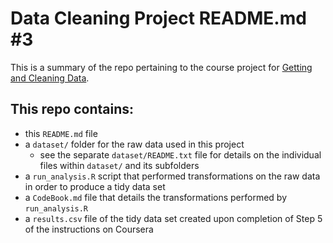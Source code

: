 # Data Cleaning Project README.md #3

This is a summary of the repo pertaining to the course project for [Getting and Cleaning Data](https://www.coursera.org/learn/data-cleaning/home/welcome).

## This repo contains: ##

* this `README.md` file
* a `dataset/` folder for the raw data used in this project
  * see the separate `dataset/README.txt` file for details on the individual files within `dataset/` and its subfolders
* a `run_analysis.R` script that performed transformations on the raw data in order to produce a tidy data set
* a `CodeBook.md` file that details the transformations performed by `run_analysis.R`
* a `results.csv` file of the tidy data set created upon completion of Step 5 of the instructions on Coursera